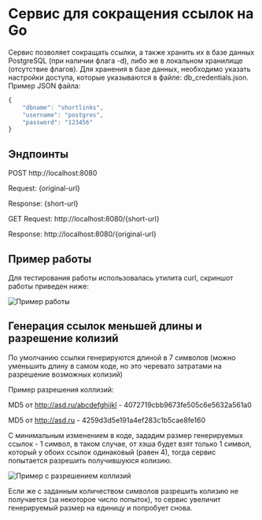# Сервис для сокращения ссылок на Go
Сервис позволяет сокращать ссылки, а также хранить их в базе данных PostgreSQL (при наличии флага -d), либо же в локальном хранилище (отсутствие флагов).
Для хранения в базе данных, необходимо указать настройки доступа, которые указываются в файле: db_credentials.json. 
Пример JSON файла:
```javascript
{
	"dbname": "shortlinks",
	"username": "postgres",
	"password": "123456"
}
```
## Эндпоинты
POST http://localhost:8080

Request: {original-url}

Response: {short-url}

GET
Request: http://localhost:8080/{short-url}

Response:  http://localhost:8080/{original-url}

## Пример работы
Для тестирования работы использовалась утилита curl, скриншот работы приведен ниже:

![Пример работы](https://i.imgur.com/KUppCna.jpg)

## Генерация ссылок меньшей длины и разрешение колизий 
По умолчанию ссылки генерируются длиной в 7 символов (можно уменьшить длину в самом коде, но это черевато затратами на разрешение возможных колизий)

Пример разрешения коллизий:

MD5 от http://asd.ru/abcdefghijkl - 4072719cbb9673fe505c6e5632a561a0

MD5 от http://asd.ru - 4259d3d5e191a4ef283c1b5cae8fe160

С минимальным изменением в коде, зададим размер генерируемых ссылок - 1 символ, в таком случае, от хэша будет взят только 1 символ, который у обоих ссылок одинаковый (равен 4),
тогда сервис попытается разрешить получившуюся колизию.

![Пример с разрешением коллизий](https://i.imgur.com/fqWQAf4.jpg)

Если же с заданным количеством символов разрешить колизию не получается (за некоторое число попыток), то сервис увеличит генерируемый размер на единицу и попробует снова. 

